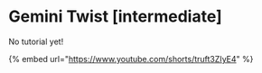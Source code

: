 # Gemini Twist \[intermediate]

No tutorial yet!

{% embed url="https://www.youtube.com/shorts/truft3ZIyE4" %}
